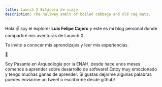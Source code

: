```yaml
---
title: Launch X Bitácora de viaje
description: The hallway smelt of boiled cabbage and old rag mats.
---
```


Hola ✌️  soy el explorer **Luis Felipe Cajero** y este es mi blog personal donde compartiré mis aventuras de Launch X.

Te invito a conocer mis aprendizajes y leer mis experiencias.

🚀

Soy Pasante en Arqueología por la ENAH, desde hace unos meses comencé a aprender sobre desarrollo de software! 
Estoy muy emocionado y tengo muchas ganas de aprender. Si gustas dejarme algunas palabras puedes enviarme un
tweet o escribirme desde github!
